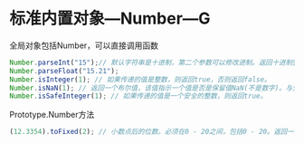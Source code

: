# 标准内置对象—Number—G

全局对象包括Number，可以直接调用函数

```js
Number.parseInt("15");// 默认字符串是十进制，第二个参数可以修改进制。返回十进制整数
Number.parseFloat("15.21");
Number.isInteger(1); // 如果传递的值是整数，则返回true，否则返回false。
Number.isNaN(1); // 返回一个布尔值，该值指示一个值是否是保留值NaN(不是数字)。与全局isNaN()不同，number.isNaN()并不强制将参数转换为数字。只有类型number(也是NaN)的值才会导致true。
Number.isSafeInteger(1); // 如果传递的值是一个安全的整数，则返回true。
```

Prototype.Number方法

```js
(12.3354).toFixed(2); // 小数点后的位数。必须在0 - 20之间，包括0 - 20。返回一个用定点表示法表示数字的字符串。会四舍五入，返回字符串
```



